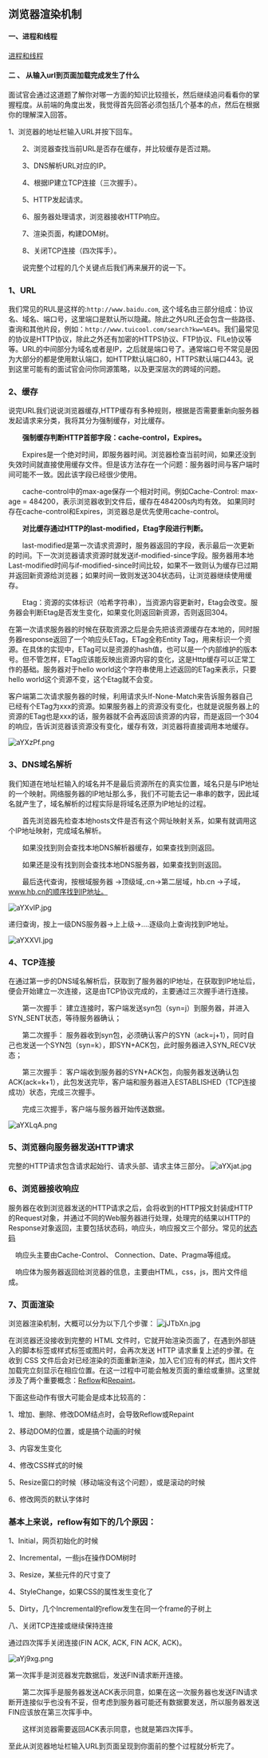 ## 浏览器渲染机制

#### 一、进程和线程

[进程和线程](/js_docs/浏览器与Node的事件循环有何区别.md#一、线程与进程)

#### 二 、 从输入url到页面加载完成发生了什么

面试官会通过这道题了解你对哪一方面的知识比较擅长，然后继续追问看看你的掌握程度。从前端的角度出发，我觉得首先回答必须包括几个基本的点，然后在根据你的理解深入回答。

1、浏览器的地址栏输入URL并按下回车。

　　2、浏览器查找当前URL是否存在缓存，并比较缓存是否过期。

　　3、DNS解析URL对应的IP。

　　4、根据IP建立TCP连接（三次握手）。

　　5、HTTP发起请求。

　　6、服务器处理请求，浏览器接收HTTP响应。

　　7、渲染页面，构建DOM树。

　　8、关闭TCP连接（四次挥手）。

　　说完整个过程的几个关键点后我们再来展开的说一下。
### 1、URL

我们常见的RUL是这样的:`http://www.baidu.com`, 这个域名由三部分组成：协议名、域名、端口号，这里端口是默认所以隐藏。除此之外URL还会包含一些路径、查询和其他片段，例如：`http://www.tuicool.com/search?kw=%E4%`。我们最常见的协议是HTTP协议，除此之外还有加密的HTTPS协议、FTP协议、FILe协议等等。URL的中间部分为域名或者是IP，之后就是端口号了。通常端口号不常见是因为大部分的都是使用默认端口，如HTTP默认端口80，HTTPS默认端口443。说到这里可能有的面试官会问你同源策略，以及更深层次的跨域的问题。

### 2、缓存

说完URL我们说说浏览器缓存,HTTP缓存有多种规则，根据是否需要重新向服务器发起请求来分类，我将其分为强制缓存，对比缓存。

　　**强制缓存判断HTTP首部字段：cache-control，Expires。**

　　Expires是一个绝对时间，即服务器时间。浏览器检查当前时间，如果还没到失效时间就直接使用缓存文件。但是该方法存在一个问题：服务器时间与客户端时间可能不一致。因此该字段已经很少使用。

　　cache-control中的max-age保存一个相对时间。例如Cache-Control: max-age = 484200，表示浏览器收到文件后，缓存在484200s内均有效。 如果同时存在cache-control和Expires，浏览器总是优先使用cache-control。

　　**对比缓存通过HTTP的last-modified，Etag字段进行判断。**

　　last-modified是第一次请求资源时，服务器返回的字段，表示最后一次更新的时间。下一次浏览器请求资源时就发送if-modified-since字段。服务器用本地Last-modified时间与if-modified-since时间比较，如果不一致则认为缓存已过期并返回新资源给浏览器；如果时间一致则发送304状态码，让浏览器继续使用缓存。

　　Etag：资源的实体标识（哈希字符串），当资源内容更新时，Etag会改变。服务器会判断Etag是否发生变化，如果变化则返回新资源，否则返回304。

在第一次请求服务器的时候在获取资源之后是会先把该资源缓存在本地的，同时服务器response返回了一个响应头ETag，ETag全称Entity Tag，用来标识一个资源。在具体的实现中，ETag可以是资源的hash值，也可以是一个内部维护的版本号。但不管怎样，ETag应该能反映出资源内容的变化，这是Http缓存可以正常工作的基础。服务器对于hello world这个字符串使用上述返回的ETag来表示，只要hello world这个资源不变，这个Etag就不会变。

客户端第二次请求服务器的时候，利用请求头If-None-Match来告诉服务器自己已经有个ETag为xxx的资源。如果服务器上的资源没有变化，也就是说服务器上的资源的ETag也是xxx的话，服务器就不会再返回该资源的内容，而是返回一个304的响应，告诉浏览器该资源没有变化，缓存有效，浏览器将直接调用本地缓存。

![aYXzPf.png](https://s1.ax1x.com/2020/08/02/aYXzPf.png)

### 3、DNS域名解析

我们知道在地址栏输入的域名并不是最后资源所在的真实位置，域名只是与IP地址的一个映射。网络服务器的IP地址那么多，我们不可能去记一串串的数字，因此域名就产生了，域名解析的过程实际是将域名还原为IP地址的过程。

　　首先浏览器先检查本地hosts文件是否有这个网址映射关系，如果有就调用这个IP地址映射，完成域名解析。

　　如果没找到则会查找本地DNS解析器缓存，如果查找到则返回。

　　如果还是没有找到则会查找本地DNS服务器，如果查找到则返回。

　　最后迭代查询，按根域服务器 ->顶级域,.cn->第二层域，hb.cn ->子域，www.hb.cn的顺序找到IP地址。

![aYXvIP.jpg](https://s1.ax1x.com/2020/08/02/aYXvIP.jpg)

递归查询，按上一级DNS服务器->上上级->....逐级向上查询找到IP地址。

![aYXXVI.jpg](https://s1.ax1x.com/2020/08/02/aYXXVI.jpg)

### 4、TCP连接

在通过第一步的DNS域名解析后，获取到了服务器的IP地址，在获取到IP地址后，便会开始建立一次连接，这是由TCP协议完成的，主要通过三次握手进行连接。

　　第一次握手： 建立连接时，客户端发送syn包（syn=j）到服务器，并进入SYN_SENT状态，等待服务器确认； 

　　第二次握手： 服务器收到syn包，必须确认客户的SYN（ack=j+1），同时自己也发送一个SYN包（syn=k），即SYN+ACK包，此时服务器进入SYN_RECV状态；

　　第三次握手： 客户端收到服务器的SYN+ACK包，向服务器发送确认包ACK(ack=k+1），此包发送完毕，客户端和服务器进入ESTABLISHED（TCP连接成功）状态，完成三次握手。

 

　　完成三次握手，客户端与服务器开始传送数据。

![aYXLqA.png](https://s1.ax1x.com/2020/08/02/aYXLqA.png)

### 5、浏览器向服务器发送HTTP请求

完整的HTTP请求包含请求起始行、请求头部、请求主体三部分。
![aYXjat.jpg](https://s1.ax1x.com/2020/08/02/aYXjat.jpg)

### 6、浏览器接收响应

服务器在收到浏览器发送的HTTP请求之后，会将收到的HTTP报文封装成HTTP的Request对象，并通过不同的Web服务器进行处理，处理完的结果以HTTP的Response对象返回，主要包括状态码，响应头，响应报文三个部分。常见的[状态码](HTTP状态码汇总.md)

　响应头主要由Cache-Control、 Connection、Date、Pragma等组成。

　响应体为服务器返回给浏览器的信息，主要由HTML，css，js，图片文件组成。

### 7、页面渲染
 
浏览器渲染机制，大概可以分为以下几个步骤：
![jJTbXn.jpg](https://s1.ax1x.com/2022/07/04/jJTbXn.jpg)

在浏览器还没接收到完整的 HTML 文件时，它就开始渲染页面了，在遇到外部链入的脚本标签或样式标签或图片时，会再次发送 HTTP 请求重复上述的步骤。在收到 CSS 文件后会对已经渲染的页面重新渲染，加入它们应有的样式，图片文件加载完立刻显示在相应位置。在这一过程中可能会触发页面的重绘或重排。这里就涉及了两个重要概念：[Reflow](/html_docs/html相关面试题.md#什么是回流)和[Repaint](/html_docs/html相关面试题.md#什么是重绘)。

下面这些动作有很大可能会是成本比较高的：

1、增加、删除、修改DOM结点时，会导致Reflow或Repaint

2、移动DOM的位置，或是搞个动画的时候

3、内容发生变化

4、修改CSS样式的时候

5、Resize窗口的时候（移动端没有这个问题），或是滚动的时候

6、修改网页的默认字体时

### 基本上来说，reflow有如下的几个原因：

1、Initial，网页初始化的时候

2、Incremental，一些js在操作DOM树时

3、Resize，某些元件的尺寸变了

4、StyleChange，如果CSS的属性发生变化了

5、Dirty，几个Incremental的reflow发生在同一个frame的子树上

八、关闭TCP连接或继续保持连接

通过四次挥手关闭连接(FIN ACK, ACK, FIN ACK, ACK)。

![aYj9xg.png](https://s1.ax1x.com/2020/08/02/aYj9xg.png)

第一次挥手是浏览器发完数据后，发送FIN请求断开连接。

　　第二次挥手是服务器发送ACK表示同意，如果在这一次服务器也发送FIN请求断开连接似乎也没有不妥，但考虑到服务器可能还有数据要发送，所以服务器发送FIN应该放在第三次挥手中。

　　这样浏览器需要返回ACK表示同意，也就是第四次挥手。

 

至此从浏览器地址栏输入URL到页面呈现到你面前的整个过程就分析完了。
